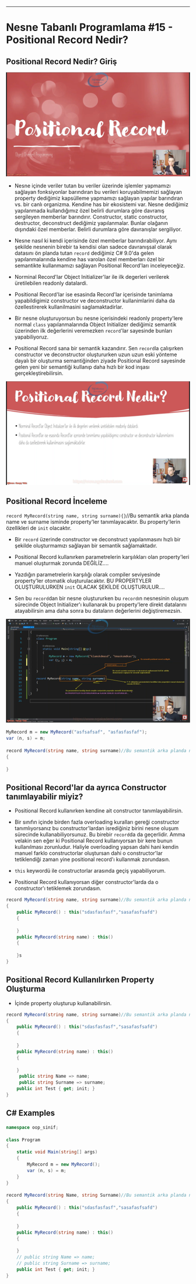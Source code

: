 ***
# Nesne Tabanlı Programlama #15 - Positional Record Nedir?
## Positional Record Nedir? Giriş
<img src="1.png" width="auto">

- Nesne içinde veriler tutan bu veriler üzerinde işlemler yapmamızı sağlayan fonksiyonlar barındıran bu verileri koruyabilmemizi sağlayan property dediğimiz kapsülleme yapmamızı sağlayan yapılar barındıran vs. bir canlı organizma. Kendine has bir ekosistemi var. Nesne dediğimiz yapılanmada kullandığımız özel belirli durumlara göre davranış sergileyen memberlar barındırır. Constructor, static constructor, destructor, deconstruct dediğimiz yapılanmalar. Bunlar olağanın dışındaki özel memberlar. Belirli durumlara göre davranışlar sergiliyor.

- Nesne nasıl ki kendi içerisinde özel memberlar barındırabiliyor. Aynı şekilde nesnenin birebir ta kendisi olan sadece davranışsal olarak datasını ön planda tutan `record` dediğimiz C# 9.0'da gelen yapılanmalarında kendine has varolan özel memberları özel bir semantikte kullanmamızı sağlayan Positional Record'ları inceleyeceğiz. 

- Norminal Record'lar Object Initializer'lar ile ilk degerleri verilerek üretilebilen readonly datalardi.
 
- Positional Record'lar ise esasinda Record'lar içerisinde tanimlama yapabildigimiz constructor ve deconstructor kullanimlarini daha da özellestirerek kullanilmasini saglamaktadirlar.

- Bir nesne oluşturuyorsun bu nesne içerisindeki readonly property'lere normal `class` yapılanmalarında Object Initializer dediğimiz semantik üzerinden ilk değerlerini veremezken `record`'lar sayesinde bunları yapabiliyoruz. 

- Positional Record sana bir semantik kazandırır. Sen `record`la çalışırken constructor ve deconstructor oluştururken uzun uzun eski yönteme dayalı bir oluşturma semantiğinden ziyade Positional Record sayesinde gelen yeni bir semantiği kullanıp daha hızlı bir kod inşası gerçekleştirebilirsin.

<img src="2.png" width="auto">

## Positional Record İnceleme
`record MyRecord(string name, string surname){}`//Bu semantik arka planda name ve surname isminde property'ler tanımlayacaktır. Bu property'lerin özellikleri de `init` olacaktır.

- Bir `record` üzerinde constructor ve deconstruct yapılanmasını hızlı bir şekilde oluşturmamızı sağlayan bir semantik sağlamaktadır.

- Positional Record kullanırken parametrelerin karşılıkları olan property'leri manuel oluşturmak zorunda DEĞİLİZ....

- Yazdığın parametrelerin karşılığı olarak compiler seviyesinde property'ler otomatik oluşturulacaktır. BU PROPERTYLER OLUŞTURULURKEN `init` OLACAK ŞEKİLDE OLUŞTURULUR....

- Sen bu `record`dan bir nesne oluştururken bu `record`ın nesnesinin oluşum sürecinde Object Initializer'ı kullanarak bu property'lere direkt datalarını atayabilirsin ama daha sonra bu dataların değerlerini değiştiremezsin.

<img src="3.png" width="auto">

```C#
MyRecord m = new MyRecord("asfsafsaf", "asfasfasfaf");
var (n, s) = m;

record MyRecord(string name, string surname)//Bu semantik arka planda name ve surname isminde property'ler tanımlayacaktır. Bu property'lerin özellikleri de `init` olacaktır.
{

}
```

## Positional Record'lar da ayrıca Constructor tanımlayabilir miyiz?
- Positional Record kullanırken kendine ait constructor tanımlayabilirsin.

- Bir sınıfın içinde birden fazla overloading kuralları gereği constructor tanımlıyorsanız bu constructor'lardan isrediğiniz birini nesne oluşum sürecinde kullanabiliyorsunuz. Bu birebir `record`da da geçerlidir. Amma velakin sen eğer ki Positional Record kullanıyorsan bir kere bunun kullanılması zorunludur. Haliyle overloading yapsan dahi hani kendin manuel farklo constructorlar oluştursan dahi o constructor'lar tetiklendiği zaman yine positional record'ı kullanmak zorundasın.

- `this` keywordü ile constructorlar arasında geçiş yapabiliyorum.

- Positional Record kullanıyorsan diğer constructor'larda da o constructor'ı tetiklemek zorundasın. 

```C#
record MyRecord(string name, string surname)//Bu semantik arka planda name ve surname isminde property'ler tanımlayacaktır. Bu property'lerin özellikleri de `init` olacaktır.
{ 
    public MyRecord() : this("sdasfasfasf","sasafasfsafd")
    {
        
    }
    public MyRecord(string name) : this()
    {
        
    }s
}
```

## Positional Record Kullanılırken Property Oluşturma
- İçinde property oluşturup kullanabilirsin.

```C#
record MyRecord(string name, string surname)//Bu semantik arka planda name ve surname isminde property'ler tanımlayacaktır. Bu property'lerin özellikleri de `init` olacaktır.
{ 
    public MyRecord() : this("sdasfasfasf","sasafasfsafd")
    {
        
    }
    public MyRecord(string name) : this()
    {
        
    }
     public string Name => name;
     public string Surname => surname;
    public int Test { get; init; }
}
```

## C# Examples
```C#
namespace oop_sinif;

class Program
{
    static void Main(string[] args)
    {
        MyRecord m = new MyRecord();
        var (n, s) = m;
    }
}

record MyRecord(string Name, string Surname)//Bu semantik arka planda name ve surname isminde property'ler tanımlayacaktır. Bu property'lerin özellikleri de `init` olacaktır.
{ 
    public MyRecord() : this("sdasfasfasf","sasafasfsafd")
    {
        
    }
    public MyRecord(string name) : this()
    {
        
    }
    // public string Name => name;
    // public string Surname => surname;
    public int Test { get; init; }
}
```

